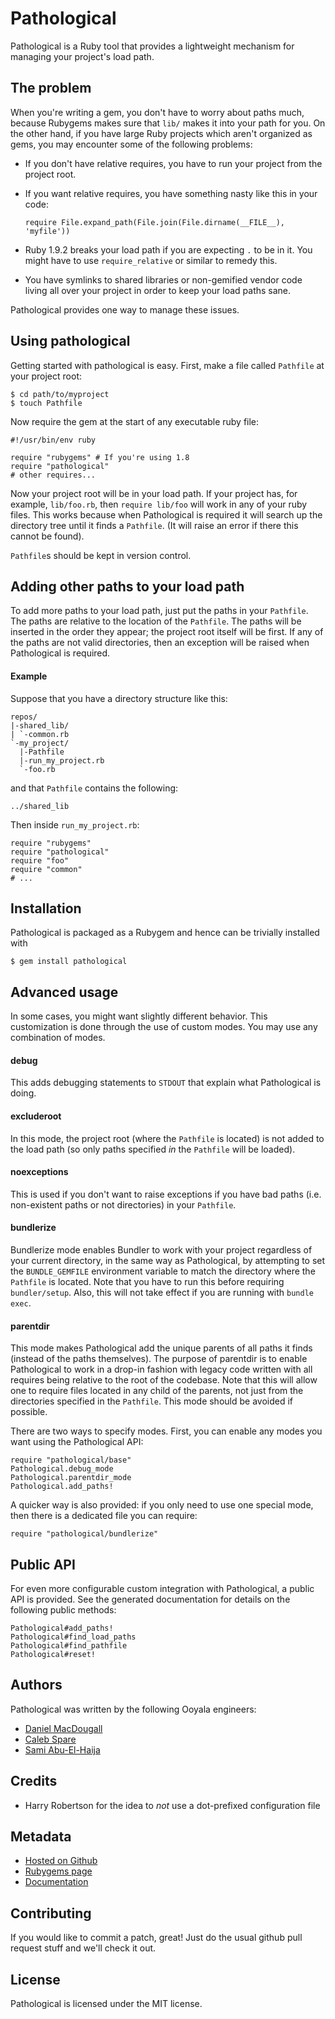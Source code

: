 Pathological
============

Pathological is a Ruby tool that provides a lightweight mechanism for managing your project's load path.

The problem
-----------

When you're writing a gem, you don't have to worry about paths much, because Rubygems makes sure that `lib/`
makes it into your path for you. On the other hand, if you have large Ruby projects which aren't organized as
gems, you may encounter some of the following problems:

  * If you don't have relative requires, you have to run your project from the project root.
  * If you want relative requires, you have something nasty like this in your code:

        require File.expand_path(File.join(File.dirname(__FILE__), 'myfile'))

  * Ruby 1.9.2 breaks your load path if you are expecting `.` to be in it. You might have to use
    `require_relative` or similar to remedy this.
  * You have symlinks to shared libraries or non-gemified vendor code living all over your project in order
    to keep your load paths sane.

Pathological provides one way to manage these issues.

Using pathological
------------------

Getting started with pathological is easy. First, make a file called `Pathfile` at your project root:

    $ cd path/to/myproject
    $ touch Pathfile

Now require the gem at the start of any executable ruby file:

    #!/usr/bin/env ruby

    require "rubygems" # If you're using 1.8
    require "pathological"
    # other requires...

Now your project root will be in your load path. If your project has, for example, `lib/foo.rb`, then `require
lib/foo` will work in any of your ruby files. This works because when Pathological is required it will search
up the directory tree until it finds a `Pathfile`. (It will raise an error if there this cannot be found).

`Pathfile`s should be kept in version control.

Adding other paths to your load path
------------------------------------

To add more paths to your load path, just put the paths in your `Pathfile`. The paths are relative to the
location of the `Pathfile`. The paths will be inserted in the order they appear; the project root itself will
be first. If any of the paths are not valid directories, then an exception will be raised when Pathological is
required.

#### Example

Suppose that you have a directory structure like this:

    repos/
    |-shared_lib/
    | `-common.rb
    `-my_project/
      |-Pathfile
      |-run_my_project.rb
      `-foo.rb

and that `Pathfile` contains the following:

    ../shared_lib

Then inside `run_my_project.rb`:

    require "rubygems"
    require "pathological"
    require "foo"
    require "common"
    # ...

Installation
------------

Pathological is packaged as a Rubygem and hence can be trivially installed with

    $ gem install pathological

Advanced usage
--------------

In some cases, you might want slightly different behavior. This customization is done through the use of
custom modes. You may use any combination of modes.

#### debug

This adds debugging statements to `STDOUT` that explain what Pathological is doing.

#### excluderoot

In this mode, the project root (where the `Pathfile` is located) is not added to the load path (so only paths
specified *in* the `Pathfile` will be loaded).

#### noexceptions

This is used if you don't want to raise exceptions if you have bad paths (i.e. non-existent paths or not
directories) in your `Pathfile`.

#### bundlerize

Bundlerize mode enables Bundler to work with your project regardless of your current directory, in the same
way as Pathological, by attempting to set the `BUNDLE_GEMFILE` environment variable to match the directory
where the `Pathfile` is located. Note that you have to run this before requiring `bundler/setup`. Also, this
will not take effect if you are running with `bundle exec`.

#### parentdir

This mode makes Pathological add the unique parents of all paths it finds (instead of the paths themselves).
The purpose of parentdir is to enable Pathological to work in a drop-in fashion with legacy code written with
all requires being relative to the root of the codebase. Note that this will allow one to require files
located in any child of the parents, not just from the directories specified in the `Pathfile`. This mode
should be avoided if possible.

There are two ways to specify modes. First, you can enable any modes you want using the Pathological API:

    require "pathological/base"
    Pathological.debug_mode
    Pathological.parentdir_mode
    Pathological.add_paths!

A quicker way is also provided: if you only need to use one special mode, then there is a dedicated file you
can require:

    require "pathological/bundlerize"

Public API
----------

For even more configurable custom integration with Pathological, a public API is provided. See the generated
documentation for details on the following public methods:

    Pathological#add_paths!
    Pathological#find_load_paths
    Pathological#find_pathfile
    Pathological#reset!

Authors
-------

Pathological was written by the following Ooyala engineers:

* [Daniel MacDougall](mailto:dmac@ooyala.com)
* [Caleb Spare](mailto:caleb@ooyala.com)
* [Sami Abu-El-Haija](mailto:sami@ooyala.com)

Credits
-------

* Harry Robertson for the idea to *not* use a dot-prefixed configuration file

Metadata
--------

* [Hosted on Github](https://github.com/ooyala/pathological)
* [Rubygems page](https://rubygems.org/gems/pathological)
* [Documentation](http://rubydoc.info/github/ooyala/pathological/master/frames)

Contributing
------------

If you would like to commit a patch, great! Just do the usual github pull request stuff and we'll check it
out.

License
-------

Pathological is licensed under the MIT license.
